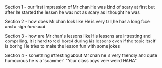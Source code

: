Section 1 - our first impression of Mr chan
He was kind of scary at first but after he started the lesson he was not as scary as I thought he was

Section 2 - how does Mr chan look like
He is very tall,he has a long face and a high forehead

Section 3 - how are Mr chan's lessons like
His lessons are intresting and compelling, it is hard to feel bored during his lessons even if the topic itself is boring
He tries to make the lesson fun with some jokes

Section 4 - something intresting about Mr chan
he is very friendly and quite humourous
he is a 'scammer'
"Your class boys very weird HAHA" 
